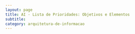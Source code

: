 ```yaml
---
layout: page
title: AI - Lista de Prioridades: Objetivos e Elementos
subtitle: 
category: arquitetura-de-informacao
---
```



